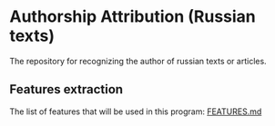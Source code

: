 # Authorship Attribution (Russian texts)

The repository for recognizing the author of russian texts or articles.

## Features extraction

The list of features that will be used in this program: [FEATURES.md](doc/FEATURES.md)


